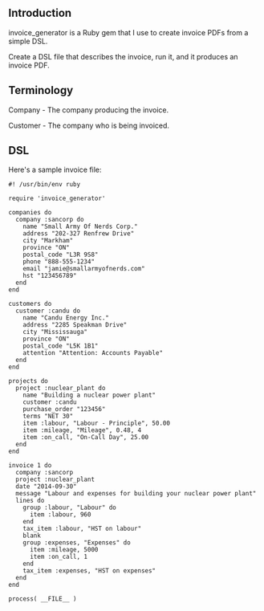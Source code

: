 ## Introduction ##

invoice_generator is a Ruby gem that I use to create invoice PDFs from a
simple DSL.

Create a DSL file that describes the invoice, run it, and it produces an
invoice PDF.

## Terminology ##

Company - The company producing the invoice.

Customer - The company who is being invoiced.

## DSL ##

Here's a sample invoice file:

    #! /usr/bin/env ruby
    
    require 'invoice_generator'
    
    companies do
      company :sancorp do
        name "Small Army Of Nerds Corp."
        address "202-327 Renfrew Drive"
        city "Markham"
        province "ON"
        postal_code "L3R 9S8"
        phone "888-555-1234"
        email "jamie@smallarmyofnerds.com"
        hst "123456789"
      end
    end
    
    customers do
      customer :candu do
        name "Candu Energy Inc."
        address "2285 Speakman Drive"
        city "Mississauga"
        province "ON"
        postal_code "L5K 1B1"
        attention "Attention: Accounts Payable"
      end
    end
    
    projects do
      project :nuclear_plant do
        name "Building a nuclear power plant"
        customer :candu
        purchase_order "123456"
        terms "NET 30"
        item :labour, "Labour - Principle", 50.00
        item :mileage, "Mileage", 0.48, 4
        item :on_call, "On-Call Day", 25.00
      end
    end
    
    invoice 1 do
      company :sancorp
      project :nuclear_plant
      date "2014-09-30"
      message "Labour and expenses for building your nuclear power plant"
      lines do
        group :labour, "Labour" do
          item :labour, 960
        end
        tax_item :labour, "HST on labour"
        blank
        group :expenses, "Expenses" do
          item :mileage, 5000
          item :on_call, 1
        end
        tax_item :expenses, "HST on expenses"
      end
    end
    
    process( __FILE__ )
